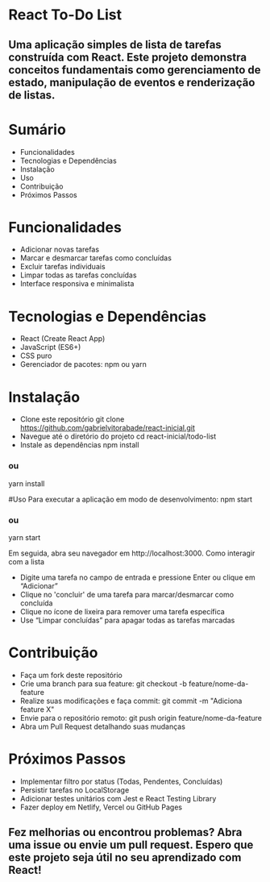 # React To-Do List
## Uma aplicação simples de lista de tarefas construída com React. Este projeto demonstra conceitos fundamentais como gerenciamento de estado, manipulação de eventos e renderização de listas.

# Sumário
- Funcionalidades
- Tecnologias e Dependências
- Instalação
- Uso
- Contribuição
- Próximos Passos

# Funcionalidades
- Adicionar novas tarefas
- Marcar e desmarcar tarefas como concluídas
- Excluir tarefas individuais
- Limpar todas as tarefas concluídas
- Interface responsiva e minimalista

# Tecnologias e Dependências
- React (Create React App)
- JavaScript (ES6+)
- CSS puro
- Gerenciador de pacotes: npm ou yarn

# Instalação
- Clone este repositório
git clone https://github.com/gabrielvitorabade/react-inicial.git
- Navegue até o diretório do projeto
cd react-inicial/todo-list
- Instale as dependências
npm install
### ou
yarn install



#Uso
Para executar a aplicação em modo de desenvolvimento:
npm start
### ou
yarn start


Em seguida, abra seu navegador em http://localhost:3000.
Como interagir com a lista
- Digite uma tarefa no campo de entrada e pressione Enter ou clique em “Adicionar”
- Clique no 'concluir' de uma tarefa para marcar/desmarcar como concluída
- Clique no ícone de lixeira para remover uma tarefa específica
- Use “Limpar concluídas” para apagar todas as tarefas marcadas

# Contribuição
- Faça um fork deste repositório
- Crie uma branch para sua feature:
git checkout -b feature/nome-da-feature
- Realize suas modificações e faça commit:
git commit -m "Adiciona feature X"
- Envie para o repositório remoto:
git push origin feature/nome-da-feature
- Abra um Pull Request detalhando suas mudanças


# Próximos Passos
- Implementar filtro por status (Todas, Pendentes, Concluídas)
- Persistir tarefas no LocalStorage
- Adicionar testes unitários com Jest e React Testing Library
- Fazer deploy em Netlify, Vercel ou GitHub Pages

## Fez melhorias ou encontrou problemas? Abra uma issue ou envie um pull request. Espero que este projeto seja útil no seu aprendizado com React!
